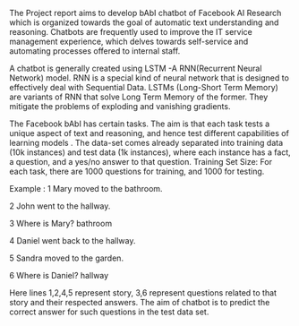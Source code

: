 The Project report aims to develop bAbI chatbot of Facebook
AI Research which is organized towards the goal of automatic
text understanding and reasoning. Chatbots are frequently used
to improve the IT service management experience, which
delves towards self-service and automating processes offered
to internal staff.

A chatbot is generally created using LSTM -A
RNN(Recurrent Neural Network) model. RNN is a special kind
of neural network that is designed to effectively deal with
Sequential Data. LSTMs (Long-Short Term Memory) are
variants of RNN that solve Long Term Memory of the former.
They mitigate the problems of exploding and vanishing
gradients.

The Facebook bAbI has certain tasks. The aim is that each task tests a
unique aspect of text and reasoning, and hence test different
capabilities of learning models
.
The data-set comes already separated into training data (10k
instances) and test data (1k instances), where each instance has
a fact, a question, and a yes/no answer to that question.
Training Set Size: For each task, there are 1000 questions for
training, and 1000 for testing.

Example :
1 Mary moved to the bathroom.

2 John went to the hallway.

3 Where is Mary? bathroom

4 Daniel went back to the hallway.

5 Sandra moved to the garden.

6 Where is Daniel? hallway

Here lines 1,2,4,5 represent story, 3,6 represent questions related to
that story and their respected answers. The aim of chatbot is to predict
the correct answer for such questions in the test data set.
